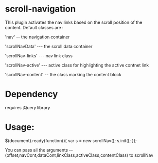 # scroll-navigation
This plugin activates the nav links based on the scroll position of the content.
Default classes are : 

'nav' --  the navigation container

'scrollNavData' --- the scroll data container

'scrollNav-links' --- nav link class

'scrollNav-active' --- active class for highlighting the active contnet link

'scrollNav-content' -- the class marking the content block


# Dependency
requires jQuery library


# Usage:

$(document).ready(function(){
    var s = new scrollNav();
    s.init();
});

You can pass all the arguments -- (offset,navCont,dataCont,linkClass,activeClass,contentClass) to scrollNav


